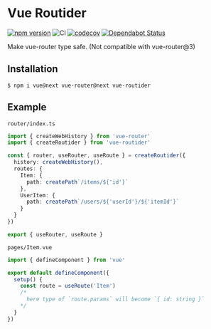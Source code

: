 # Vue Routider

[![npm version](https://badge.fury.io/js/%40sapphi-red%2Fvue-routider.svg)](https://badge.fury.io/js/%40sapphi-red%2Fvue-routider)
![CI](https://github.com/sapphi-red/vue-routider/workflows/CI/badge.svg)
[![codecov](https://codecov.io/gh/sapphi-red/vue-routider/branch/master/graph/badge.svg)](https://codecov.io/gh/sapphi-red/vue-routider)
[![Dependabot Status](https://api.dependabot.com/badges/status?host=github&repo=sapphi-red/vue-routider)](https://dependabot.com)

Make vue-router type safe.
(Not compatible with vue-router@3)

## Installation
```shell
$ npm i vue@next vue-router@next vue-routider
```

## Example
`router/index.ts`
```typescript
import { createWebHistory } from 'vue-router'
import { createRoutider } from 'vue-routider'

const { router, useRouter, useRoute } = createRoutider({
  history: createWebHistory(),
  routes: {
    Item: {
      path: createPath`/items/${'id'}`
    },
    UserItem: {
      path: createPath`/users/${'userId'}/${'itemId'}`
    }
  }
})

export { useRouter, useRoute }
```

`pages/Item.vue`
```typescript
import { defineComponent } from 'vue'

export default defineComponent({
  setup() {
    const route = useRoute('Item')
    /*
      here type of `route.params` will become `{ id: string }`
    */
  }
})
```
